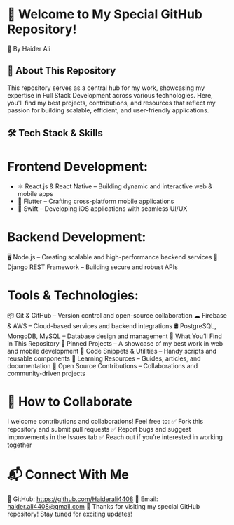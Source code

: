 # 🚀 Welcome to My Special GitHub Repository!
📌 By Haider Ali

## 🌟 About This Repository
This repository serves as a central hub for my work, showcasing my expertise in Full Stack Development across various technologies. Here, you'll find my best projects, contributions, and resources that reflect my passion for building scalable, efficient, and user-friendly applications.

## 🛠 Tech Stack & Skills

# Frontend Development:
- ⚛ React.js & React Native – Building dynamic and interactive web & mobile apps
- 🎨 Flutter – Crafting cross-platform mobile applications
- 🍏 Swift – Developing iOS applications with seamless UI/UX

# Backend Development:
🖥 Node.js – Creating scalable and high-performance backend services
🐍 Django REST Framework – Building secure and robust APIs

# Tools & Technologies:
📦 Git & GitHub – Version control and open-source collaboration
☁ Firebase & AWS – Cloud-based services and backend integrations
🛢 PostgreSQL, MongoDB, MySQL – Database design and management
📌 What You’ll Find in This Repository
🔹 Pinned Projects – A showcase of my best work in web and mobile development
🔹 Code Snippets & Utilities – Handy scripts and reusable components
🔹 Learning Resources – Guides, articles, and documentation
🔹 Open Source Contributions – Collaborations and community-driven projects

# 🤝 How to Collaborate
I welcome contributions and collaborations! Feel free to:
✅ Fork this repository and submit pull requests
✅ Report bugs and suggest improvements in the Issues tab
✅ Reach out if you’re interested in working together

# 📬 Connect With Me
💼 GitHub: https://github.com/Haiderali4408
💬 Email: haider.ali4408@gmail.com
🚀 Thanks for visiting my special GitHub repository! Stay tuned for exciting updates!


